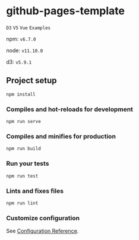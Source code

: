 # github-pages-template

`D3`   `V5`   `Vue`   `Examples`

npm: `v6.7.0`

node: `v11.10.0`

d3: `v5.9.1`

## Project setup
```
npm install
```

### Compiles and hot-reloads for development
```
npm run serve
```

### Compiles and minifies for production
```
npm run build
```

### Run your tests
```
npm run test
```

### Lints and fixes files
```
npm run lint
```

### Customize configuration
See [Configuration Reference](https://cli.vuejs.org/config/).
